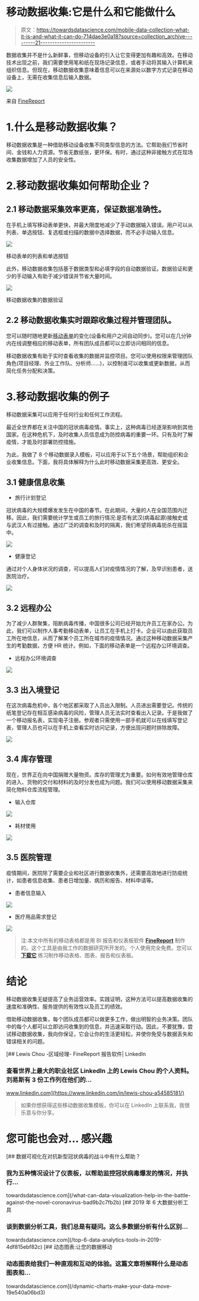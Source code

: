 # 移动数据收集:它是什么和它能做什么

> 原文：<https://towardsdatascience.com/mobile-data-collection-what-it-is-and-what-it-can-do-714dae3e0a18?source=collection_archive---------21----------------------->

数据收集并不是什么新鲜事，但移动设备的引入让它变得更加有趣和高效。在移动技术出现之前，我们需要使用笔和纸在现场记录信息，或者手动将其输入计算机来组织信息。但现在，移动数据收集意味着信息可以在来源处以数字方式记录在移动设备上，无需在收集信息后输入数据。

![](img/46e5bee06fe822404e57caa3e3885a05.png)

来自 [FineReport](https://www.finereport.com/en/?utm_source=medium&utm_medium=media&utm_campaign=blog&utm_term=Mobile%20Data%20Collection%3A%20What%20it%20is%20and%20what%20it%20can%C2%A0do)

# 1.什么是移动数据收集？

移动数据收集是一种借助移动设备收集不同类型信息的方法。它帮助我们节省时间、金钱和人力资源。节省无数纸张，更环保。有时，通过这种非接触方式在现场收集数据增加了人员的安全性。

# 2.移动数据收集如何帮助企业？

## 2.1 移动数据采集效率更高，保证数据准确性。

在手机上填写移动表单更快，并最大限度地减少了手动数据输入错误。用户可以从列表、单选按钮、复选框或扫描的数据中选择数据，而不必手动输入信息。

![](img/2cfff4cec1ae71b7f3f90b0b1a225fdc.png)

移动表单的列表和单选按钮

此外，移动数据收集包括基于数据类型和必填字段的自动数据验证。数据验证和更少的手动输入有助于减少错误并节省大量时间。

![](img/e0b3b20c2a0969b23e49c54578b9b566.png)

移动数据收集的数据验证

## 2.2 移动数据收集实时跟踪收集过程并管理团队。

您可以随时随地更新[移动表单](https://www.finereport.com/en/features/mobilebi?utm_source=medium&utm_medium=media&utm_campaign=blog&utm_term=Mobile%20Data%20Collection%3A%20What%20it%20is%20and%20what%20it%20can%C2%A0do)的变化(设备和用户之间自动同步)。您可以在几分钟内在线调整相应的移动表单，所有团队成员都可以立即访问相同的信息。

移动数据收集有助于实时查看收集的数据并监控项目。您可以使用权限来管理团队角色(项目经理、外业工作队、分析师……)，以控制谁可以收集或更新数据，从而简化任务分配和决策。

# 3.移动数据收集的例子

移动数据采集可以应用于任何行业和任何工作流程。

最近全世界都在关注中国的冠状病毒疫情。事实上，这种病毒已经逐渐影响到其他国家。在这种危机下，及时收集人员信息成为防控病毒的重要一环。只有及时了解疫情，才能及时部署防控措施。

为此，我做了 8 个移动数据录入模板，可以应用于以下五个场景，帮助组织和企业收集信息。下面，我将具体解释为什么此时移动数据采集更高效、更安全。

## 3.1 健康信息收集

*   旅行计划登记

冠状病毒的大规模爆发发生在中国的春节。在此期间，大量的人在全国范围内迁移。因此，我们需要统计学生或员工的旅行情况:是否有武汉(病毒起源)接触史或与武汉人有过接触。通过广泛的调查和及时的隔离，我们希望将病毒扼杀在摇篮中。

![](img/e4eb93add78072216e94e094ef93818b.png)

*   健康登记

通过对个人身体状况的调查，可以提高人们对疫情情况的了解，及早识别患者，送医院治疗。

![](img/3bba6ee48a5c3cb5250e40a12d400640.png)

## 3.2 远程办公

为了减少人群聚集，阻断病毒传播，中国很多公司已经开始允许员工在家办公。为此，我们可以制作人事考勤移动表单，让员工在手机上打卡。企业可以由此获取员工所在地信息，从而了解某个员工所在城市的疫情情况。通过这种移动数据采集产生的考勤数据，方便 HR 统计。例如，下面的移动表单是一个远程办公环境调查。

*   远程办公环境调查

![](img/248654acbfea8d515387ad3a79062361.png)

## 3.3 出入境登记

在这次病毒危机中，各个地区都采取了人员出入限制。人员进出需要登记。传统的纸笔登记存在相互感染病毒的风险，管理人员无法实时查看出入记录。于是我做了一个移动报名表，实现电子注册。参观者只需使用一部手机就可以在线填写登记表，管理人员也可以在手机上查看实时访问记录，方便出现问题时排除故障。

![](img/b2285fc0a34bf5611f4f81e3bd2a14d9.png)

## 3.4 库存管理

现在，世界正在向中国捐赠大量物资。库存的管理尤为重要。如何有效地管理仓库的进入、货物的交付和材料的及时分发也成为问题。我们可以使用移动数据采集来简化物料仓库流程管理。

*   输入仓库

![](img/b12b2d2d7b6977f929930cdf7cea5b68.png)

*   耗材使用

![](img/058bf927dab7352c7cdc1c82e521d323.png)

## 3.5 医院管理

疫情期间，医院除了需要企业和社区进行数据收集外，还需要高效地进行防疫统计，如患者信息收集、患者日增加量、病历和报告、材料申请等。

*   患者信息输入

![](img/8561a178d20b11d8b0540d3204e86e35.png)

*   医疗用品需求登记

![](img/311b0ab55d11af9eb0e2c9865a870e6a.png)

> 注:本文中所有的移动表格都是用 BI 报告和仪表板软件 [**FineReport**](https://www.finereport.com/en/?utm_source=medium&utm_medium=media&utm_campaign=blog&utm_term=Mobile%20Data%20Collection%3A%20What%20it%20is%20and%20what%20it%20can%C2%A0do) 制作的。这个工具是由我工作的数据研究所开发的。个人使用完全免费。您可以 [**下载它**](https://www.finereport.com/en/download2?utm_source=medium&utm_medium=media&utm_campaign=blog&utm_term=Mobile%20Data%20Collection%3A%20What%20it%20is%20and%20what%20it%20can%C2%A0do) 练习制作移动表格、图表、报告和仪表板。

# 结论

移动数据收集无疑提高了业务运营效率。实践证明，这种方法可以提高数据收集的速度和准确性、服务提供的有效性以及员工的绩效。

借助移动数据收集，每个团队成员都可以做更多工作，做出明智的业务决策。团队中的每个人都可以立即访问收集到的信息，并迅速采取行动。因此，不要犹豫，尝试移动数据收集，我向你保证，它会让你的生活更轻松，并使你免受与数据丢失和错误相关的问题。

[](https://www.linkedin.com/in/lewis-chou-a54585181/) [## Lewis Chou -区域经理- FineReport 报告软件| LinkedIn

### 查看世界上最大的职业社区 LinkedIn 上的 Lewis Chou 的个人资料。刘易斯有 3 份工作列在他们的…

www.linkedin.com](https://www.linkedin.com/in/lewis-chou-a54585181/) 

> 如果你想获得这些移动数据收集模板，你可以在 LinkedIn 上联系我，我很乐意与你分享。

# **您可能也会对…** 感兴趣

[](/what-can-data-visualization-help-in-the-battle-against-the-novel-coronavirus-bad9b2c7fb2b) [## 数据可视化在对抗新型冠状病毒的战斗中有什么帮助？

### 我为五种情况设计了仪表板，以帮助监控冠状病毒爆发的情况，并执行…

towardsdatascience.com](/what-can-data-visualization-help-in-the-battle-against-the-novel-coronavirus-bad9b2c7fb2b) [](/top-6-data-analytics-tools-in-2019-4df815ebf82c) [## 2019 年 6 大数据分析工具

### 谈到数据分析工具，我们总是有疑问。这么多数据分析有什么区别…

towardsdatascience.com](/top-6-data-analytics-tools-in-2019-4df815ebf82c) [](/dynamic-charts-make-your-data-move-19e540a06bd3) [## 动态图表:让您的数据移动

### 动态图表给我们一种直观和互动的体验。这篇文章将解释什么是动态图表和…

towardsdatascience.com](/dynamic-charts-make-your-data-move-19e540a06bd3)